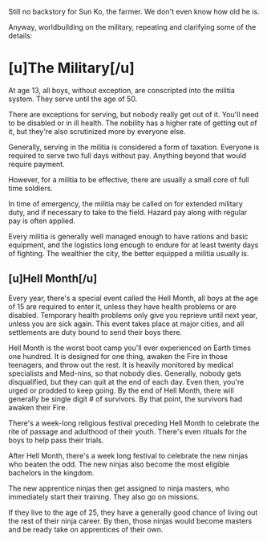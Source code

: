 Still no backstory for Sun Ko, the farmer. We don't even know how old he is.

Anyway, worldbuilding on the military, repeating and clarifying some of the details:

# [u]**The Military**[/u]

At age 13, all boys, without exception, are conscripted into the militia system. They serve until the age of 50.

There are exceptions for serving, but nobody really get out of it. You'll need to be disabled or in ill health. The nobility has a higher rate of getting out of it, but they're also scrutinized more by everyone else.

Generally, serving in the militia is considered a form of taxation. Everyone is required to serve two full days without pay. Anything beyond that would require payment.

However, for a militia to be effective, there are usually a small core of full time soldiers.

In time of emergency, the militia may be called on for extended military duty, and if necessary to take to the field. Hazard pay along with regular pay is often applied.

Every militia is generally well managed enough to have rations and basic equipment, and the logistics long enough to endure for at least twenty days of fighting. The wealthier the city, the better equipped a militia usually is.

## [u]**Hell Month**[/u]

Every year, there's a special event called the Hell Month, all boys at the age of 15 are required to enter it, unless they have health problems or are disabled. Temporary health problems only give you reprieve until next year, unless you are sick again. This event takes place at major cities, and all settlements are duty bound to send their boys there.

Hell Month is the worst boot camp you'll ever experienced on Earth times one hundred. It is designed for one thing, awaken the Fire in those teenagers, and throw out the rest. It is heavily monitored by medical specialists and Med-nins, so that nobody dies. Generally, nobody gets disqualified, but they can quit at the end of each day. Even then, you're urged or prodded to keep going. By the end of Hell Month, there will generally be single digit # of survivors. By that point, the survivors had awaken their Fire.

There's a week-long religious festival preceding Hell Month to celebrate the rite of passage and adulthood of their youth. There's even rituals for the boys to help pass their trials.

After Hell Month, there's a week long festival to celebrate the new ninjas who beaten the odd. The new ninjas also become the most eligible bachelors in the kingdom.

The new apprentice ninjas then get assigned to ninja masters, who immediately start their training. They also go on missions.

If they live to the age of 25, they have a generally good chance of living out the rest of their ninja career. By then, those ninjas would become masters and be ready take on apprentices of their own.

